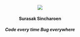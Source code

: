 <div align="center">
 <img src="https://avatars2.githubusercontent.com/u/16360081?s=460&u=65967f70573e15538079f1f88842bbde223a9033&v=4">
 <h4>Surasak Sincharoen</h4>
 <h5>Code every time Bug everywhere</h5>
</div>
